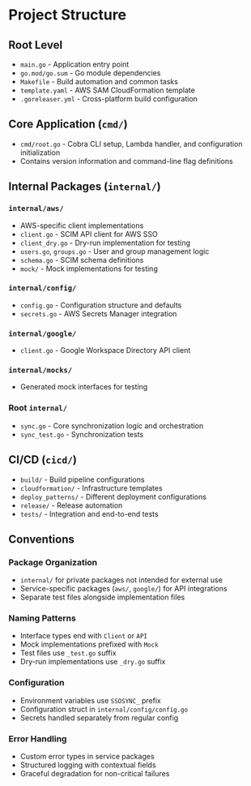 # Project Structure

## Root Level
- `main.go` - Application entry point
- `go.mod/go.sum` - Go module dependencies
- `Makefile` - Build automation and common tasks
- `template.yaml` - AWS SAM CloudFormation template
- `.goreleaser.yml` - Cross-platform build configuration

## Core Application (`cmd/`)
- `cmd/root.go` - Cobra CLI setup, Lambda handler, and configuration initialization
- Contains version information and command-line flag definitions

## Internal Packages (`internal/`)

### `internal/aws/`
- AWS-specific client implementations
- `client.go` - SCIM API client for AWS SSO
- `client_dry.go` - Dry-run implementation for testing
- `users.go`, `groups.go` - User and group management logic
- `schema.go` - SCIM schema definitions
- `mock/` - Mock implementations for testing

### `internal/config/`
- `config.go` - Configuration structure and defaults
- `secrets.go` - AWS Secrets Manager integration

### `internal/google/`
- `client.go` - Google Workspace Directory API client

### `internal/mocks/`
- Generated mock interfaces for testing

### Root `internal/`
- `sync.go` - Core synchronization logic and orchestration
- `sync_test.go` - Synchronization tests

## CI/CD (`cicd/`)
- `build/` - Build pipeline configurations
- `cloudformation/` - Infrastructure templates
- `deploy_patterns/` - Different deployment configurations
- `release/` - Release automation
- `tests/` - Integration and end-to-end tests

## Conventions

### Package Organization
- `internal/` for private packages not intended for external use
- Service-specific packages (`aws/`, `google/`) for API integrations
- Separate test files alongside implementation files

### Naming Patterns
- Interface types end with `Client` or `API`
- Mock implementations prefixed with `Mock`
- Test files use `_test.go` suffix
- Dry-run implementations use `_dry.go` suffix

### Configuration
- Environment variables use `SSOSYNC_` prefix
- Configuration struct in `internal/config/config.go`
- Secrets handled separately from regular config

### Error Handling
- Custom error types in service packages
- Structured logging with contextual fields
- Graceful degradation for non-critical failures